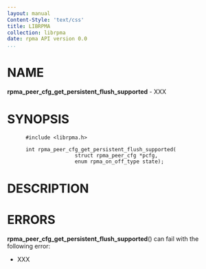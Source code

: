 ```yaml
---
layout: manual
Content-Style: 'text/css'
title: LIBRPMA
collection: librpma
date: rpma API version 0.0
...
```


[comment]: <> (SPDX-License-Identifier: BSD-3-Clause)
[comment]: <> (Copyright 2020, Intel Corporation)

NAME
====

**rpma\_peer\_cfg\_get\_persistent\_flush\_supported** - XXX

SYNOPSIS
========

          #include <librpma.h>

          int rpma_peer_cfg_get_persistent_flush_supported(
                          struct rpma_peer_cfg *pcfg,
                          enum rpma_on_off_type state);

DESCRIPTION
===========

ERRORS
======

**rpma\_peer\_cfg\_get\_persistent\_flush\_supported**() can fail with
the following error:

-   XXX
